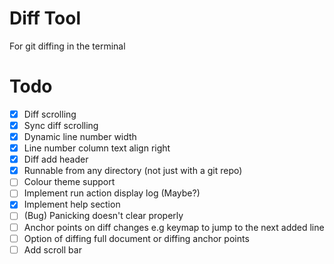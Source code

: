 # Diff Tool

For git diffing in the terminal

# Todo

- [x] Diff scrolling
- [x] Sync diff scrolling
- [x] Dynamic line number width
- [x] Line number column text align right
- [x] Diff add header
- [x] Runnable from any directory (not just with a git repo)
- [ ] Colour theme support
- [ ] Implement run action display log (Maybe?)
- [x] Implement help section
- [ ] (Bug) Panicking doesn't clear properly
- [ ] Anchor points on diff changes e.g keymap to jump to the next added line
- [ ] Option of diffing full document or diffing anchor points
- [ ] Add scroll bar
